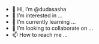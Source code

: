 - 👋 Hi, I’m @dudasasha
- 👀 I’m interested in ...
- 🌱 I’m currently learning ...
- 💞️ I’m looking to collaborate on ...
- 📫 How to reach me ...

<!---
dudasasha/dudasasha is a ✨ special ✨ repository because its `README.md` (this file) appears on your GitHub profile.
You can click the Preview link to take a look at your changes.
--->
